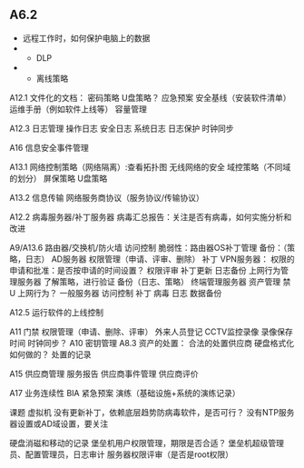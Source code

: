 ## A6.2
- 远程工作时，如何保护电脑上的数据
- - DLP
- - 离线策略

A12.1 
文件化的文档：
密码策略
U盘策略？
应急预案
安全基线（安装软件清单）
运维手册（例如软件上线等）
容量管理

A12.3
日志管理
操作日志
安全日志
系统日志
日志保护
时钟同步

A16
信息安全事件管理

A13.1
网络控制策略（网络隔离）:查看拓扑图
无线网络的安全
域控策略（不同域的划分）
屏保策略
U盘策略

A13.2
信息传输
网络服务商协议（服务协议/传输协议）

A12.2
病毒服务器/补丁服务器
病毒汇总报告：关注是否有病毒，如何实施分析和改进

A9/A13.6
路由器/交换机/防火墙
访问控制
脆弱性：路由器OS补丁管理
备份：（策略，日志）
AD服务器
权限管理（申请、评审、删除）
补丁
VPN服务器：
权限的申请和批准：是否按申请的时间设置？
权限评审
补丁更新
日志备份
上网行为管理服务器
了解策略，进行验证
备份（日志、策略）
终端管理服务器
资产管理
禁U
上网行为？
一般服务器
访问控制
补丁
病毒
日志
数据备份

A12.5 
运行软件的上线控制

A11
门禁
权限管理（申请、删除、评审）
外来人员登记
CCTV监控录像
录像保存时间
时钟同步？
A10
密钥管理
A8.3
资产的处置：
合法的处置供应商
硬盘格式化如何做的？
处置的记录

A15
供应商管理
服务报告
供应商事件管理
供应商评价

A17
业务连续性
BIA
紧急预案
演练（基础设施+系统的演练记录）

课题
虚拟机
没有更新补丁，依赖底层趋势防病毒软件，是否可行？
没有NTP服务器设置或AD域设置，要关注

硬盘消磁和移动的记录
堡垒机用户权限管理，期限是否合适？
堡垒机超级管理员、配置管理员，日志审计
服务器权限评审（是否是root权限）
